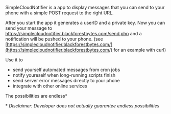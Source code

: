 SimpleCloudNotifier is a app to display messages that you can send to your phone with a simple POST request to the right URL.

After you start the app it generates a userID and a private key.
Now you can send your message to https://simplecloudnotifier.blackforestbytes.com/send.php and a notification will be pushed to your phone.
(see [https://simplecloudnotifier.blackforestbytes.com/](https://simplecloudnotifier.blackforestbytes.com/) for an example with curl)


Use it to
 - send yourself automated messages from cron jobs
 - notify youreself when long-running scripts finish
 - send server error messages directly to your phone
 - integrate with other online services

The possibilities are endless*

\* *Disclaimer: Developer does not actually guarantee endless possibilities*